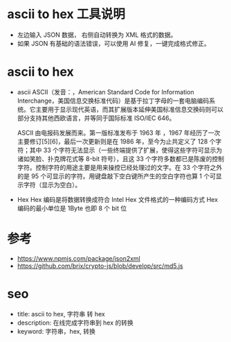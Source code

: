 # ascii to hex 工具说明

- 左边输入 JSON 数据， 右侧自动转换为 XML 格式的数据。
- 如果 JSON 有基础的语法错误，可以使用 AI 修复，一键完成格式修正。

# ascii to hex

- ascii
  ASCII（发音：，American Standard Code for Information Interchange，美国信息交换标准代码）是基于拉丁字母的一套电脑编码系统。它主要用于显示现代英语，而其扩展版本延伸美国标准信息交换码则可以部分支持其他西欧语言，并等同于国际标准 ISO/IEC 646。

  ASCII 由电报码发展而来。第一版标准发布于 1963 年 ，1967 年经历了一次主要修订[5][6]，最后一次更新则是在 1986 年，至今为止共定义了 128 个字符；其中 33 个字符无法显示（一些终端提供了扩展，使得这些字符可显示为诸如笑脸、扑克牌花式等 8-bit 符号），且这 33 个字符多数都已是陈废的控制字符。控制字符的用途主要是用来操控已经处理过的文字。在 33 个字符之外的是 95 个可显示的字符。用键盘敲下空白键所产生的空白字符也算 1 个可显示字符（显示为空白）。

- Hex
  Hex 编码是将数据转换成符合 Intel Hex 文件格式的一种编码方式
  Hex 编码的最小单位是 1Byte 也即 8 个 bit 位

# 参考

- <https://www.npmjs.com/package/json2xml>
- <https://github.com/brix/crypto-js/blob/develop/src/md5.js>

# seo

- title: ascii to hex, 字符串 转 hex
- description: 在线完成字符串到 hex 的转换
- keyword: 字符串，hex, 转换
